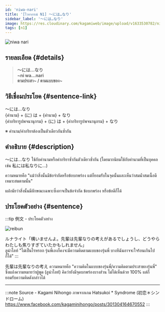```yaml
---
id: 'niwa-nari'
title: '[ไวยากรณ์ N1] 〜には…なり'
sidebar_label: '〜には…なり'
image: https://res.cloudinary.com/kagamiweb/image/upload/v1633530782/nihongo/grammar/n1/reibun/niwa-nari.png
tags: [n1]
---
```


![niwa nari](https://res.cloudinary.com/kagamiweb/image/upload/v1640445360/nihongo/grammar/n1/niwa-nari.jpg)

## รายละเอียด {#details}

> **〜には…なり**  
> **~ni wa...nari**  
> **ตามประสา~ / ตามแบบของ~**

## วิธีเชื่อมประโยค {#sentence-link}

〜には…なり  
{คำนาม} + (に) は + {คำนาม} + なり  
{คำกริยารูปพจนานุกรม} + (に) は + {คำกริยารูปพจนานุกรม} + なり  

※ คำนาม/คำกริยาต้องเป็นตัวเดียวกันซ้ำกัน

## คำอธิบาย {#description}

〜には…なり ใช้กับคำนามหรือคำกริยาซ้ำกันตัวเดียวซ้ำกัน (โดยมากนิยมใช้กับคำนามที่เป็นบุคคล เช่น 私には私なりに…)

ความหมายคือ "แม้ว่าสิ่งนั้นมีข้อจำกัดหรือข้อบกพร่อง แต่ก็ยอมรับในจุดนั้นและเห็นว่าสมน้ำสมเนื้อดี เหมาะสมตามนั้น"

แฝงนัยว่าสิ่งนั้นมีลักษณะเฉพาะซึ่งอาจเป็นข้อจำกัด ข้อบกพร่อง หรือข้อดีก็ได้

## ประโยคตัวอย่าง {#sentence}

:::tip 例文 - ประโยคตัวอย่าง

![reibun](https://res.cloudinary.com/kagamiweb/image/upload/v1633530782/nihongo/grammar/n1/reibun/niwa-nari.png)

ルナライト「構いませんよ。先輩は先輩なりの考えがあるでしょうし、どうやらわたしも焦りすぎていたかもしれません」  
ลูน่าไลท์ "ไม่เป็นไรหรอก รุ่นพี่เองก็คงจะมีความคิดตามแบบของรุ่นพี่ บางทีฉันอาจจะใจร้อนเกินไปก็ได้"
:::

先輩は先輩なりの考え ความหมายคือ "ความคิดในแบบของรุ่นพี่/ความคิดตามประสาของรุ่นพี่" ซึ่งแฝงความหมายว่าผู้พูด (ลูน่าไลท์) คิดว่ายังมีจุดบกพร่องบางส่วน ไม่ได้เห็นด้วย 100% แต่ก็ยอมรับความคิดดังกล่าวได้

---
:::note Source - Kagami Nihongo
ภาพจากเกม Hatsukoi * Syndrome (初恋＊シンドローム)  
https://www.facebook.com/kagaminihongo/posts/301304164670552
:::
